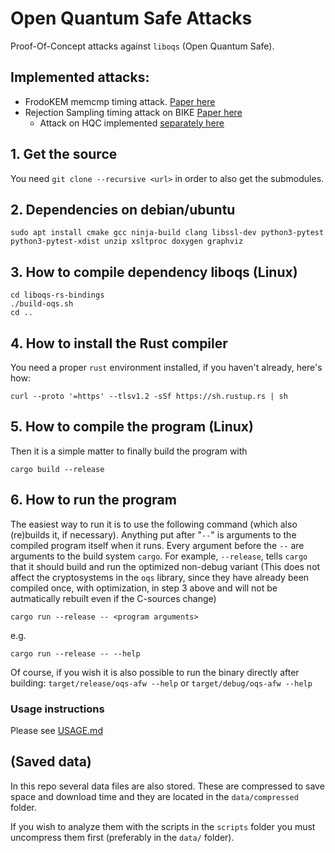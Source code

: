 # Open Quantum Safe Attacks

Proof-Of-Concept attacks against `liboqs` (Open Quantum Safe).

## Implemented attacks:

* FrodoKEM memcmp timing attack. [Paper here](https://eprint.iacr.org/2020/743)
* Rejection Sampling timing attack on BIKE [Paper here](https://eprint.iacr.org/2021/1485)
  * Attack on HQC implemented [separately here](https://github.com/hqc-attack/hqc-attack)

## 1. Get the source

You need  `git clone --recursive <url>` in order to also get the submodules.


## 2. Dependencies on debian/ubuntu

    sudo apt install cmake gcc ninja-build clang libssl-dev python3-pytest python3-pytest-xdist unzip xsltproc doxygen graphviz

## 3. How to compile dependency liboqs (Linux)

    cd liboqs-rs-bindings
    ./build-oqs.sh
    cd ..

## 4. How to install the Rust compiler

You need a proper `rust` environment installed, if you haven't already, here's how:

    curl --proto '=https' --tlsv1.2 -sSf https://sh.rustup.rs | sh
## 5. How to compile the program  (Linux)
    
Then it is a simple matter to finally build the program with

    cargo build --release

## 6. How to run the program

The easiest way to run it is to use the following command (which also (re)builds it, if necessary).
Anything put after "`--`" is arguments to the compiled program itself when it runs. Every argument before the
`--` are arguments to the build system `cargo`. For example, `--release`, tells `cargo` that it should build and run the optimized non-debug variant (This does not affect the cryptosystems in the `oqs` library, since they have already been compiled once, with optimization, in step 3 above and will not be autmatically rebuilt even if the C-sources change)

    cargo run --release -- <program arguments>

e.g.

    cargo run --release -- --help

Of course, if you wish it is also possible to run the binary directly after building: `target/release/oqs-afw --help` or `target/debug/oqs-afw --help`

### Usage instructions

Please see [USAGE.md](USAGE.md)

## (Saved data)

In this repo several data files are also stored. These are compressed to save space and download time 
and they are located in the `data/compressed` folder.

If you wish to analyze them with the scripts in the `scripts` folder you must uncompress them first (preferably in the `data/` folder).
